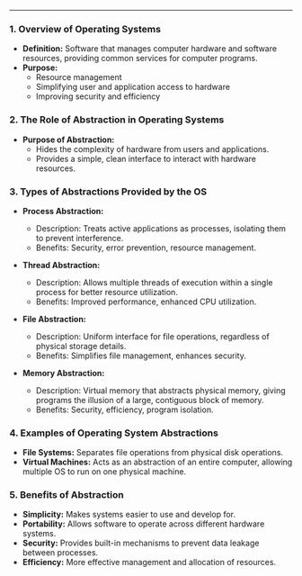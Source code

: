 * * *

### 1\. Overview of Operating Systems

- **Definition:** Software that manages computer hardware and software resources, providing common services for computer programs.
- **Purpose:**
    - Resource management
    - Simplifying user and application access to hardware
    - Improving security and efficiency

### 2\. The Role of Abstraction in Operating Systems

- **Purpose of Abstraction:**
    - Hides the complexity of hardware from users and applications.
    - Provides a simple, clean interface to interact with hardware resources.

### 3\. Types of Abstractions Provided by the OS

- **Process Abstraction:**
    
    - Description: Treats active applications as processes, isolating them to prevent interference.
    - Benefits: Security, error prevention, resource management.
- **Thread Abstraction:**
    
    - Description: Allows multiple threads of execution within a single process for better resource utilization.
    - Benefits: Improved performance, enhanced CPU utilization.
- **File Abstraction:**
    
    - Description: Uniform interface for file operations, regardless of physical storage details.
    - Benefits: Simplifies file management, enhances security.
- **Memory Abstraction:**
    
    - Description: Virtual memory that abstracts physical memory, giving programs the illusion of a large, contiguous block of memory.
    - Benefits: Security, efficiency, program isolation.

### 4\. Examples of Operating System Abstractions

- **File Systems:** Separates file operations from physical disk operations.
- **Virtual Machines:** Acts as an abstraction of an entire computer, allowing multiple OS to run on one physical machine.

### 5\. Benefits of Abstraction

- **Simplicity:** Makes systems easier to use and develop for.
- **Portability:** Allows software to operate across different hardware systems.
- **Security:** Provides built-in mechanisms to prevent data leakage between processes.
- **Efficiency:** More effective management and allocation of resources.